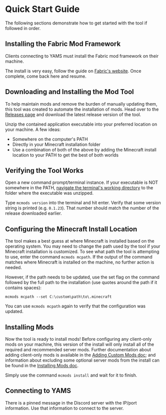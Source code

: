 # Quick Start Guide

The following sections demonstrate how to get started with the tool if followed in order.

## Installing the Fabric Mod Framework

Clients connecting to YAMS must install the Fabric mod framework on their machine. 

The install is very easy, follow the guide on [Fabric's website](https://fabricmc.net/). Once complete, come back here and resume.

## Downloading and Installing the Mod Tool

To help maintain mods and remove the burden of manually updating them, this tool was created to automate the installation of mods. Head over to the [Releases page](https://github.com/effisso/mc-mod-installer/releases) and download the latest release version of the tool.

Unzip the contained application executable into your preferred location on your machine. A few ideas:

* Somewhere on the computer's PATH
* Directly in your Minecraft installation folder
* Use a combination of both of the above by adding the Minecraft install location to your PATH to get the best of both worlds

## Verifying the Tool Works

Open a new command prompt/terminal instance. If your executable is NOT somewhere in the PATH, [navigate the terminal's working directory](https://www.minitool.com/news/how-to-change-directory-in-cmd.html) to the folder where the executable was unzipped.

Type `mcmods version` into the terminal and hit enter. Verify that some version string is printed (e.g. `0.1.23`). That number should match the number of the release downloaded earlier.

## Configuring the Minecraft Install Location

The tool makes a best guess at where Minecraft is installed based on the operating system. You may need to change the path used by the tool if your Minecraft installation is customized. To see what path the tool is attempting to use, enter the command `mcmods mcpath`. If the output of the command matches where Minecraft is installed on the machine, no further action is needed.

However, if the path needs to be updated, use the set flag on the command followed by the full path to the installation (use quotes around the path if it contains spaces):

```mcmods mcpath --set C:\custom\path\to\.minecraft```

You can use `mcmods mcpath` again to verify that the configuration was updated.

## Installing Mods

Now the tool is ready to install mods! Before configuring any client-only mods on your machine, this version of the install will only install all of the required and recommended server mods. Further documentation about adding client-only mods is available in the [Adding Custom Mods doc](https://github.com/effisso/mc-mod-installer/tree/main/docs/AddingCustomMods.md); and information about excluding some optional server mods from the install can be found in the [Installing Mods doc](https://github.com/effisso/mc-mod-installer/tree/main/docs/InstallingMods.md).

Simply use the command `mcmods install` and wait for it to finish.

## Connecting to YAMS

There is a pinned message in the Discord server with the IP/port information. Use that information to connect to the server.
